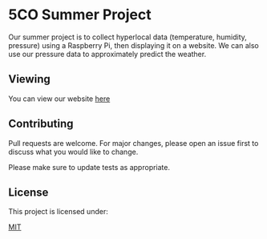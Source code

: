 # 5CO Summer Project
Our summer project is to collect hyperlocal data (temperature, humidity, pressure) using a Raspberry Pi, then displaying it on a website. We can also use our pressure data to approximately predict the weather. 

## Viewing
You can view our website [here](https://zeevox.github.io/summer-project)

## Contributing
Pull requests are welcome. For major changes, please open an issue first to discuss what you would like to change.

Please make sure to update tests as appropriate.

## License
This project is licensed under:

[MIT](https://choosealicense.com/licenses/mit/)
